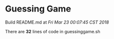 # Guessing Game

Build README.md at *Fri Mar 23 00:07:45 CST 2018*

There are **32** lines of code in guessinggame.sh

